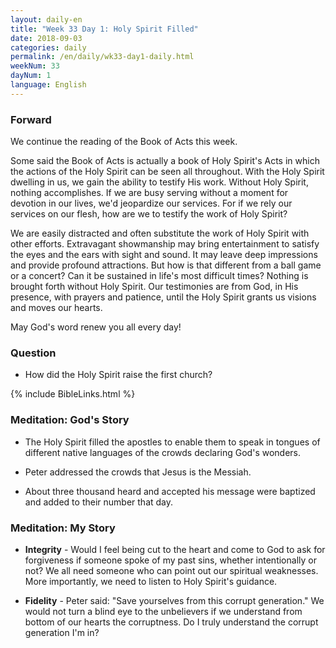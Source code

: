 ```yaml
---
layout: daily-en
title: "Week 33 Day 1: Holy Spirit Filled"
date: 2018-09-03
categories: daily
permalink: /en/daily/wk33-day1-daily.html
weekNum: 33
dayNum: 1
language: English
---
```


### Forward     
We continue the reading of the Book of Acts this week.

Some said the Book of Acts is actually a book of Holy Spirit's Acts in which the actions of the Holy Spirit can be seen all throughout. With the Holy Spirit dwelling in us, we gain the ability to testify His work. Without Holy Spirit, nothing accomplishes. If we are busy serving without a moment for devotion in our lives, we'd jeopardize our services. For if we rely our services on our flesh, how are we to testify the work of Holy Spirit?

We are easily distracted and often substitute the work of Holy Spirit with other efforts. Extravagant showmanship may bring entertainment to satisfy the eyes and the ears with sight and sound. It may leave deep impressions and provide profound attractions. But how is that different from a ball game or a concert? Can it be sustained in life's most difficult times? Nothing is brought forth without Holy Spirit. Our testimonies are from God, in His presence, with prayers and patience, until the Holy Spirit grants us visions and moves our hearts.

May God's word renew you all every day!

### Question     
+ How did the Holy Spirit raise the first church? 

{% include BibleLinks.html %} 

### Meditation: God's Story   
+ The Holy Spirit filled the apostles to enable them to speak in tongues of different native languages of the crowds declaring God's wonders. 

+ Peter addressed the crowds that Jesus is the Messiah. 

+ About three thousand heard and accepted his message were baptized and added to their number that day. 

### Meditation: My Story   
+ **Integrity** - Would I feel being cut to the heart and come to God to ask for forgiveness if someone spoke of my past sins, whether intentionally or not? We all need someone who can point out our spiritual weaknesses. More importantly, we need to listen to Holy Spirit's guidance. 

+ **Fidelity** - Peter said: "Save yourselves from this corrupt generation." We would not turn a blind eye to the unbelievers if we understand from bottom of our hearts the corruptness. Do I truly understand the corrupt generation I'm in? 
